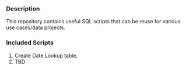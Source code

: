 ### Description
This repository contains useful SQL scripts that can be reuse for various use cases/data projects.

### Included Scripts
1. Create Date Lookup table.
2. TBD
